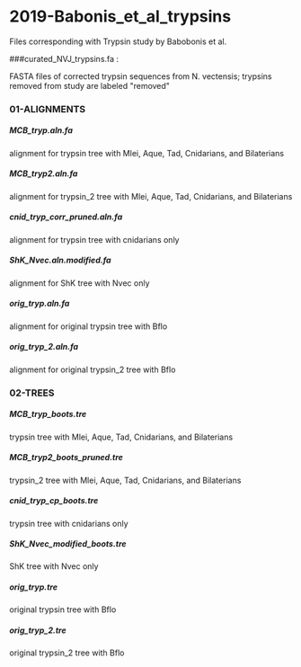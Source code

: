 # 2019-Babonis_et_al_trypsins
Files corresponding with Trypsin study by Babobonis et al.

###curated_NVJ_trypsins.fa : 

FASTA files of corrected trypsin sequences from N. vectensis; trypsins removed from study are labeled "removed"

### 01-ALIGNMENTS 

##### MCB_tryp.aln.fa
alignment for trypsin tree with Mlei, Aque, Tad, Cnidarians, and Bilaterians

##### MCB_tryp2.aln.fa
alignment for trypsin_2 tree with Mlei, Aque, Tad, Cnidarians, and Bilaterians

##### cnid_tryp_corr_pruned.aln.fa
alignment for trypsin tree with cnidarians only

##### ShK_Nvec.aln.modified.fa
alignment for ShK tree with Nvec only

##### orig_tryp.aln.fa
alignment for original trypsin tree with Bflo 

##### orig_tryp_2.aln.fa
alignment for original trypsin_2 tree with Bflo

### 02-TREES

##### MCB_tryp_boots.tre
trypsin tree with Mlei, Aque, Tad, Cnidarians, and Bilaterians

##### MCB_tryp2_boots_pruned.tre
trypsin_2 tree with Mlei, Aque, Tad, Cnidarians, and Bilaterians

##### cnid_tryp_cp_boots.tre
trypsin tree with cnidarians only

##### ShK_Nvec_modified_boots.tre
ShK tree with Nvec only

##### orig_tryp.tre
original trypsin tree with Bflo

##### orig_tryp_2.tre
original trypsin_2 tree with Bflo
